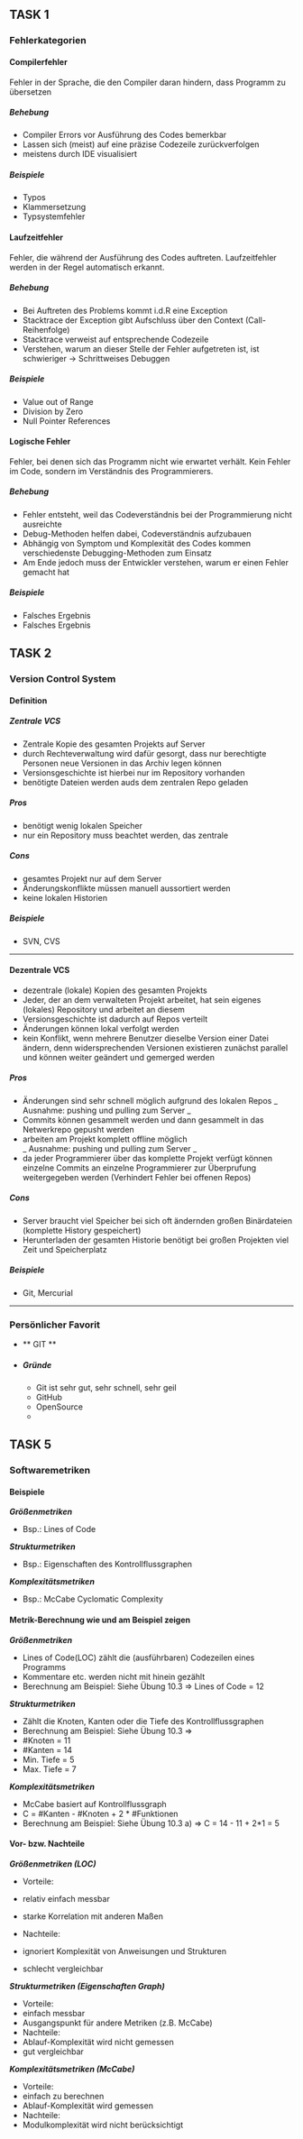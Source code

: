 ## TASK 1
### Fehlerkategorien

#### Compilerfehler
Fehler in der Sprache, die den Compiler daran
hindern, dass Programm zu übersetzen

##### Behebung
* Compiler Errors vor Ausführung des Codes bemerkbar
* Lassen sich (meist) auf eine präzise Codezeile zurückverfolgen
* meistens durch IDE visualisiert

##### Beispiele
  * Typos
  * Klammersetzung
  * Typsystemfehler

#### Laufzeitfehler
Fehler, die während der Ausführung des Codes auftreten.
Laufzeitfehler werden in der Regel automatisch erkannt.

##### Behebung
* Bei Auftreten des Problems kommt i.d.R eine Exception
* Stacktrace der Exception gibt Aufschluss über den Context (Call-Reihenfolge)
* Stacktrace verweist auf entsprechende Codezeile
* Verstehen, warum an dieser Stelle der Fehler aufgetreten ist, ist schwieriger -> Schrittweises Debuggen

##### Beispiele
  * Value out of Range
  * Division by Zero
  * Null Pointer References


#### Logische Fehler
Fehler, bei denen sich das Programm nicht wie
erwartet verhält. Kein Fehler im Code, sondern im Verständnis des Programmierers.

##### Behebung
* Fehler entsteht, weil das Codeverständnis bei der
Programmierung nicht ausreichte
* Debug-Methoden helfen dabei, Codeverständnis aufzubauen
* Abhängig von Symptom und Komplexität des Codes kommen verschiedenste Debugging-Methoden zum Einsatz
* Am Ende jedoch muss der Entwickler verstehen, warum er einen Fehler gemacht hat

##### Beispiele
  * Falsches Ergebnis
  * Falsches Ergebnis
  
  
## TASK 2
### Version Control System
#### Definition

##### Zentrale VCS
* Zentrale Kopie des gesamten Projekts auf Server
* durch Rechteverwaltung wird dafür gesorgt, dass nur berechtigte Personen neue Versionen in das Archiv legen können
* Versionsgeschichte ist hierbei nur im Repository vorhanden
* benötigte Dateien werden auds dem zentralen Repo geladen

##### Pros
* benötigt wenig lokalen Speicher
* nur ein Repository muss beachtet werden, das zentrale

##### Cons
* gesamtes Projekt nur auf dem Server
* Änderungskonflikte müssen manuell aussortiert werden
* keine lokalen Historien

##### Beispiele
* SVN, CVS

---
#### Dezentrale VCS
* dezentrale (lokale) Kopien des gesamten Projekts
* Jeder, der an dem verwalteten Projekt arbeitet, hat sein eigenes (lokales) Repository und arbeitet an diesem
* Versionsgeschichte ist dadurch auf Repos verteilt
* Änderungen können lokal verfolgt werden
* kein Konflikt, wenn mehrere Benutzer dieselbe Version einer Datei ändern, denn widersprechenden Versionen existieren zunächst parallel und können weiter geändert und gemerged werden

##### Pros
* Änderungen sind sehr schnell möglich aufgrund des lokalen Repos  _ Ausnahme: pushing und pulling zum Server _
* Commits können gesammelt werden und dann gesammelt in das Netwerkrepo gepusht werden
* arbeiten am Projekt komplett offline möglich  
_ Ausnahme: pushing und pulling zum Server _
* da jeder Programmierer über das komplette Projekt verfügt können einzelne Commits an einzelne Programmierer zur Überprufung weitergegeben werden (Verhindert Fehler bei offenen Repos)

##### Cons
* Server braucht viel Speicher bei sich oft ändernden großen Binärdateien (komplette History gespeichert)
* Herunterladen der gesamten Historie benötigt bei großen Projekten viel Zeit und Speicherplatz

##### Beispiele
* Git, Mercurial

---
### Persönlicher Favorit
* ** GIT **
* ##### Gründe
  * Git ist sehr gut, sehr schnell, sehr geil
  * GitHub
  * OpenSource
  * 
 

## TASK 5

### Softwaremetriken

#### Beispiele

__*Größenmetriken*__
* Bsp.: Lines of Code

__*Strukturmetriken*__
* Bsp.: Eigenschaften des Kontrollflussgraphen

__*Komplexitätsmetriken*__
* Bsp.: McCabe Cyclomatic Complexity


#### Metrik-Berechnung wie und am Beispiel zeigen

__*Größenmetriken*__
* Lines of Code(LOC) zählt die (ausführbaren) Codezeilen eines Programms
* Kommentare etc. werden nicht mit hinein gezählt
* Berechnung am Beispiel: Siehe Übung 10.3 => Lines of Code = 12

__*Strukturmetriken*__
* Zählt die Knoten, Kanten oder die Tiefe des Kontrollflussgraphen
* Berechnung am Beispiel: Siehe Übung 10.3 =>
 * #Knoten = 11
 * #Kanten = 14
 * Min. Tiefe = 5
 * Max. Tiefe = 7

__*Komplexitätsmetriken*__
* McCabe basiert auf Kontrollflussgraph
*  C = #Kanten - #Knoten + 2 * #Funktionen
* Berechnung am Beispiel: Siehe Übung 10.3 a) => C = 14 - 11 + 2*1 = 5


#### Vor- bzw. Nachteile

__*Größenmetriken (LOC)*__
* Vorteile:
 * relativ einfach messbar
 * starke Korrelation mit anderen Maßen

* Nachteile:
 * ignoriert Komplexität von Anweisungen und Strukturen
 * schlecht vergleichbar

__*Strukturmetriken (Eigenschaften Graph)*__
* Vorteile:
 * einfach messbar
 * Ausgangspunkt für andere Metriken (z.B. McCabe)
* Nachteile:
 * Ablauf-Komplexität wird nicht gemessen
 * gut vergleichbar 

__*Komplexitätsmetriken (McCabe)*__
* Vorteile:
 * einfach zu berechnen
 * Ablauf-Komplexität wird gemessen
* Nachteile:
 * Modulkomplexität wird nicht berücksichtigt
